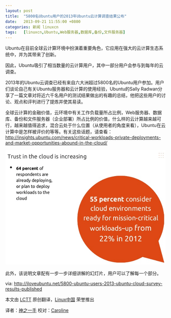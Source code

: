 ```yaml
---
layout: post
title:	"5800名Ubuntu用户的2013年Ubuntu云计算调查结果公布"
date:	2013-09-21 11:55:00 +0800 
categories:	新闻 linuxcn 
tags:	[linuxcn,Ubuntu,Web服务器,数据库,备份,文件服务器]
---
```



Ubuntu在目前全球云计算环境中扮演着重要角色，它应用在强大的云计算生态系统中，并为其带来了创新。


因此，Ubuntu吸引了相当数量的云计算用户，其中一部分用户会参与到每年的云调查。


2013年的Ubuntu云调查已经有来自六大洲超过5800名的Ubuntu用户参加。用户们谈论自己有关Ubuntu服务器和云计算的使用经验，Ubuntu的Sally Radwan分享了一篇文章对将近六千名用户的测试结果做出的有趣的总结，他把这些用户的讨论、观点和评判进行了提炼并使其易读。


全球云计算的金融价值，云环境中有关工作负载量所占比例，Web服务器、数据库、备份和文件服务器（企业部署）所占比例的价值，什么样的云计算越来越可行，越来越值得追求，混合云处于什么位置（从使用者的角度来看），Ubuntu在云计算中是怎样被评价的等等。有关这些话题，请查看：<http://insights.ubuntu.com/news/critical-workloads-private-deployments-and-market-opportunities-abound-in-the-cloud/>


 ![](/Asserts/Images/album/201309/20/1300423365dmhyz1lf3636.png)


此外，该说明文章配有一步一步详细讲解的幻灯片，用户可以了解每一个部分。


 


via: <http://iloveubuntu.net/5800-ubuntu-users-2013-ubuntu-cloud-survey-results-published>


本文由 [LCTT](https://github.com/LCTT/TranslateProject) 原创翻译，[Linux中国](http://linux.cn/portal.php) 荣誉推出


译者：[神之一手](http://linux.cn/space/14789) 校对：[Caroline](http://linux.cn/space/caroline)
